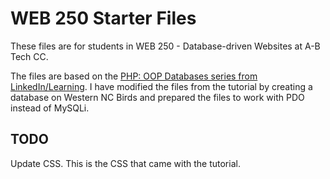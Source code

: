 # WEB 250 Starter Files

These files are for students in WEB 250 - Database-driven Websites at A-B Tech CC. 

The files are based on the [PHP: OOP Databases series from LinkedIn/Learning](https://www.linkedin.com/learning/php-object-oriented-programming-with-databases/welcome?u=57691225). I have modified the files from the tutorial by creating a database on Western NC Birds and prepared the files to work with PDO instead of MySQLi. 

## TODO

Update CSS. This is the CSS that came with the tutorial.
